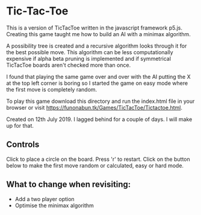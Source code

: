 # Tic-Tac-Toe
This is a version of TicTacToe written in the javascript framework p5.js. Creating this game taught me how to build an AI with a 
minimax algorithm.

A possibility tree is created and a recursive algorithm looks through it for the best possible move. This algorithm can be less 
computationally expensive if alpha beta pruning is implemented and if symmetrical TicTacToe boards aren't checked more than once.

I found that playing the same game over and over with the AI putting the X at the top left corner is boring so I started the game on easy 
mode where the first move is completely random.

To play this game download this directory and run the index.html file in your browser or visit https://funonabun.tk/Games/TicTacToe/Tictactoe.html.

Created on 12th July 2019. I lagged behind for a couple of days. I will make up for that.

## Controls
Click to place a circle on the board. Press 'r' to restart. Click on the button below to make the first move random or calculated, easy or hard mode.

## What to change when revisiting:
- Add a two player option
- Optimise the minimax algorithm
